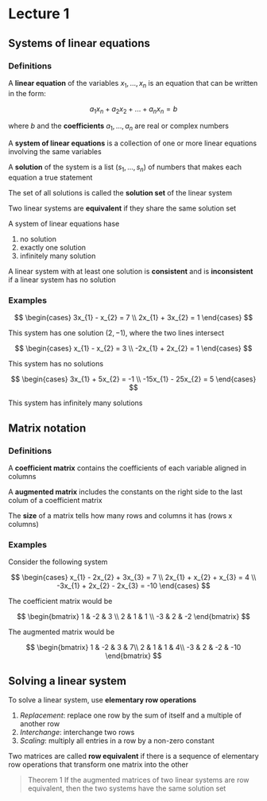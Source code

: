 # Lecture 1

## Systems of linear equations

### Definitions

A **linear equation** of the variables $x_{1}, ..., x_{n}$ is an equation that can be written in the form: 

$$
a_{1}x_{n} + a_{2}x_{2} + ... + a_{n}x_{n} = b
$$

where $b$ and the **coefficients** $a_{1}, ..., a_{n}$ are real or complex numbers

A **system of linear equations** is a collection of one or more linear equations involving the same variables

A **solution** of the system is a list $(s_{1}, ..., s_{n})$ of numbers that makes each equation a true statement

The set of all solutions is called the **solution set** of the linear system

Two linear systems are **equivalent** if they share the same solution set

A system of linear equations hase 

1) no solution
2) exactly one solution
3) infinitely many solution

A linear system with at least one solution is **consistent** and is **inconsistent** if a linear system has no solution

### Examples

$$
\begin{cases}
3x_{1} - x_{2} = 7 \\
2x_{1} + 3x_{2} = 1
\end{cases}
$$

This system has one solution $(2, -1)$, where the two lines intersect

$$
\begin{cases}
x_{1} - x_{2} = 3 \\
-2x_{1} + 2x_{2} = 1
\end{cases}
$$

This system has no solutions

$$
\begin{cases}
3x_{1} + 5x_{2} = -1 \\
-15x_{1} - 25x_{2} = 5
\end{cases}
$$

This system has infinitely many solutions

## Matrix notation

### Definitions

A **coefficient matrix** contains the coefficients of each variable aligned in columns

A **augmented matrix** includes the constants on the right side to the last colum of a coefficient matrix

The **size** of a matrix tells how many rows and columns it has (rows x columns)

### Examples

Consider the following system

$$
\begin{cases}
x_{1} - 2x_{2} + 3x_{3} = 7 \\
2x_{1} + x_{2} + x_{3} = 4 \\
-3x_{1} + 2x_{2} - 2x_{3} = -10
\end{cases}
$$

The coefficient matrix would be

$$
\begin{bmatrix}
1 & -2 & 3 \\
2 & 1 & 1 \\
-3 & 2 & -2
\end{bmatrix}
$$

The augmented matrix would be

$$
\begin{bmatrix}
1 & -2 & 3 & 7\\
2 & 1 & 1 & 4\\
-3 & 2 & -2 & -10
\end{bmatrix}
$$

## Solving a linear system

To solve a linear system, use **elementary row operations**

1) *Replacement*: replace one row by the sum of itself and a multiple of another row
2) *Interchange*: interchange two rows
3) *Scaling*: multiply all entries in a row by a non-zero constant

Two matrices are called **row equivalent** if there is a sequence of elementary row operations that transform one matrix into the other

>Theorem 1
>If the augmented matrices of two linear systems are row equivalent, then the two systems have the same solution set
